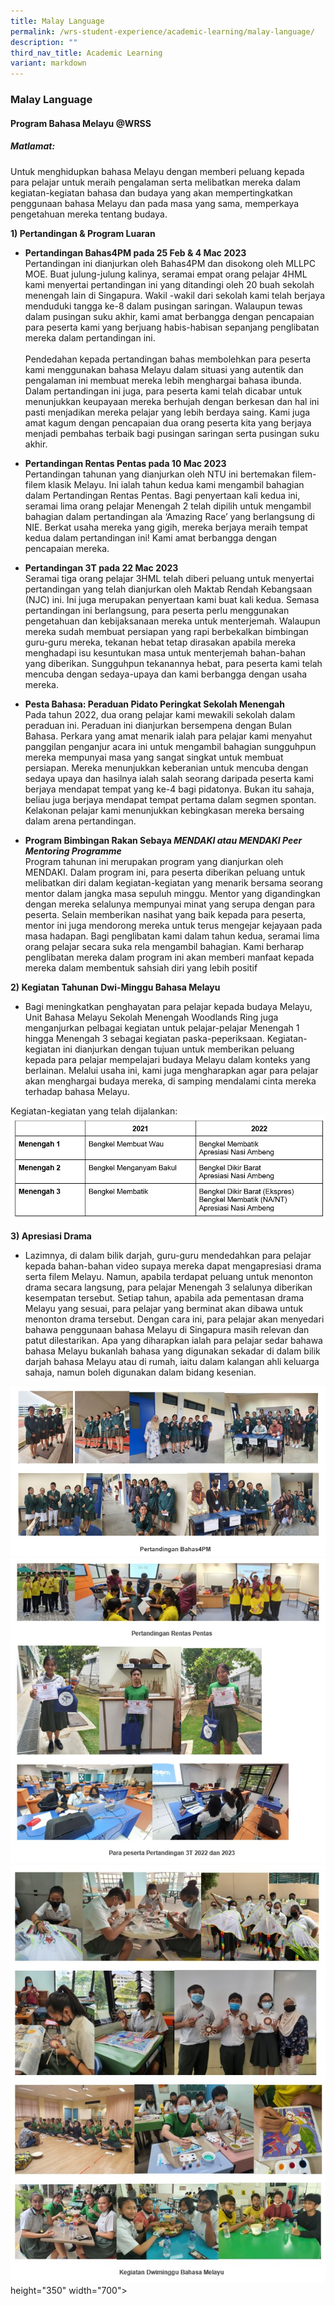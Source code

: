 ```yaml
---
title: Malay Language
permalink: /wrs-student-experience/academic-learning/malay-language/
description: ""
third_nav_title: Academic Learning
variant: markdown
---
```

### **Malay Language**
#### **Program Bahasa Melayu @WRSS**
##### **Matlamat:**
Untuk menghidupkan bahasa Melayu dengan memberi peluang kepada para pelajar untuk meraih pengalaman serta melibatkan mereka dalam kegiatan-kegiatan bahasa dan budaya yang akan mempertingkatkan penggunaan bahasa Melayu dan pada masa yang sama, memperkaya pengetahuan mereka tentang budaya.

**1) Pertandingan &amp; Program Luaran**

*   **Pertandingan Bahas4PM pada 25 Feb &amp; 4 Mac 2023**<br>
Pertandingan ini dianjurkan oleh Bahas4PM dan disokong oleh MLLPC MOE. Buat julung-julung kalinya, seramai empat orang pelajar 4HML kami menyertai pertandingan ini yang ditandingi oleh 20 buah sekolah menengah lain di Singapura. Wakil -wakil dari sekolah kami telah berjaya menduduki tangga ke-8 dalam pusingan saringan. Walaupun tewas dalam pusingan suku akhir, kami amat berbangga dengan pencapaian para peserta kami yang berjuang habis-habisan sepanjang penglibatan mereka dalam pertandingan ini.<br><br>
Pendedahan kepada pertandingan bahas membolehkan para peserta kami menggunakan bahasa Melayu dalam situasi yang autentik dan pengalaman ini membuat mereka lebih menghargai bahasa ibunda. Dalam pertandingan ini juga, para peserta kami telah dicabar untuk menunjukkan keupayaan mereka berhujah dengan berkesan dan hal ini pasti menjadikan mereka pelajar yang lebih berdaya saing. Kami juga amat kagum dengan pencapaian dua orang peserta kita yang berjaya menjadi pembahas terbaik bagi pusingan saringan serta pusingan suku akhir.

*   **Pertandingan Rentas Pentas pada 10 Mac 2023**<br>
Pertandingan tahunan yang dianjurkan oleh NTU ini bertemakan filem-filem klasik Melayu. Ini ialah tahun kedua kami mengambil bahagian dalam Pertandingan Rentas Pentas. Bagi penyertaan kali kedua ini, seramai lima orang pelajar Menengah 2 telah dipilih untuk mengambil bahagian dalam pertandingan ala ‘Amazing Race’ yang berlangsung di NIE. Berkat usaha mereka yang gigih, mereka berjaya meraih tempat kedua dalam pertandingan ini! Kami amat berbangga dengan pencapaian mereka.

*   **Pertandingan 3T pada 22 Mac 2023**<br>
Seramai tiga orang pelajar 3HML telah diberi peluang untuk menyertai pertandingan yang telah dianjurkan oleh Maktab Rendah Kebangsaan (NJC) ini. Ini juga merupakan penyertaan kami buat kali kedua. Semasa pertandingan ini berlangsung, para peserta perlu menggunakan pengetahuan dan kebijaksanaan mereka untuk menterjemah. Walaupun mereka sudah membuat persiapan yang rapi berbekalkan bimbingan guru-guru mereka, tekanan hebat tetap dirasakan apabila mereka menghadapi isu kesuntukan masa untuk menterjemah bahan-bahan yang diberikan. Sungguhpun tekanannya hebat, para peserta kami telah mencuba dengan sedaya-upaya dan kami berbangga dengan usaha mereka.

*   **Pesta Bahasa: Peraduan Pidato Peringkat Sekolah Menengah**<br>
Pada tahun 2022, dua orang pelajar kami mewakili sekolah dalam peraduan ini. Peraduan ini dianjurkan bersempena dengan Bulan Bahasa. Perkara yang amat menarik ialah para pelajar kami menyahut panggilan penganjur acara ini untuk mengambil bahagian sungguhpun mereka mempunyai masa yang sangat singkat untuk membuat persiapan. Mereka menunjukkan keberanian untuk mencuba dengan sedaya upaya dan hasilnya ialah salah seorang daripada peserta kami berjaya mendapat tempat yang ke-4 bagi pidatonya. Bukan itu sahaja, beliau juga berjaya mendapat tempat pertama dalam segmen spontan. Kelakonan pelajar kami menunjukkan kebingkasan mereka bersaing dalam arena pertandingan.

*   **Program Bimbingan Rakan Sebaya *MENDAKI  atau MENDAKI Peer Mentoring Programme***<br>
Program tahunan ini merupakan program yang dianjurkan oleh MENDAKI. Dalam program ini, para peserta diberikan peluang untuk melibatkan diri dalam kegiatan-kegiatan yang menarik bersama seorang mentor dalam jangka masa sepuluh minggu. Mentor yang digandingkan dengan mereka selalunya mempunyai minat yang serupa dengan para peserta. Selain memberikan nasihat yang baik kepada para peserta, mentor ini juga mendorong mereka untuk terus mengejar kejayaan pada masa hadapan. Bagi penglibatan kami dalam tahun kedua, seramai lima orang pelajar  secara suka rela mengambil bahagian. Kami berharap penglibatan mereka dalam program ini akan memberi manfaat kepada mereka dalam membentuk sahsiah diri yang lebih positif


**2) Kegiatan Tahunan Dwi-Minggu Bahasa Melayu**

*   Bagi meningkatkan penghayatan para pelajar kepada budaya Melayu, Unit Bahasa Melayu Sekolah Menengah Woodlands Ring juga menganjurkan pelbagai kegiatan untuk pelajar-pelajar Menengah 1 hingga Menengah 3 sebagai kegiatan paska-peperiksaan. Kegiatan-kegiatan ini dianjurkan dengan tujuan untuk memberikan peluang kepada para pelajar mempelajari budaya Melayu dalam konteks yang berlainan. Melalui usaha ini, kami juga mengharapkan agar para pelajar akan menghargai budaya mereka, di samping mendalami cinta mereka terhadap bahasa Melayu.

Kegiatan-kegiatan yang telah dijalankan:
![](/images/Table_2.jpg)

**3) Apresiasi Drama**

*   Lazimnya, di dalam bilik darjah, guru-guru mendedahkan para pelajar kepada bahan-bahan video supaya mereka dapat mengapresiasi drama serta filem Melayu. Namun, apabila terdapat peluang untuk menonton drama secara langsung, para pelajar Menengah 3 selalunya diberikan kesempatan tersebut. Setiap tahun, apabila ada pementasan drama Melayu yang sesuai, para pelajar yang berminat akan dibawa untuk menonton drama tersebut. Dengan cara ini, para pelajar akan menyedari bahawa penggunaan bahasa Melayu di Singapura masih relevan dan patut dilestarikan. Apa yang diharapkan ialah para pelajar sedar bahawa bahasa Melayu bukanlah bahasa yang digunakan sekadar di dalam bilik darjah bahasa Melayu atau di rumah, iaitu dalam kalangan ahli keluarga sahaja, namun boleh digunakan dalam bidang kesenian.

![](/images/ML_Picture1.jpg)
![](/images/ML_Picture2.jpg)
![](/images/ML_Picture4.jpg)
height="350" width="700"&gt;